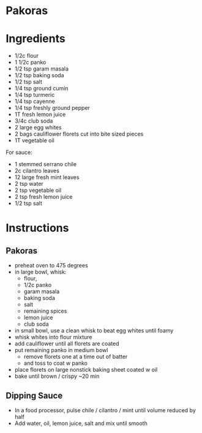 # Pakoras

# Ingredients

- 1/2c flour
- 1 1/2c panko
- 1/2 tsp garam masala
- 1/2 tsp baking soda
- 1/2 tsp salt
- 1/4 tsp ground cumin
- 1/4 tsp turmeric
- 1/4 tsp cayenne
- 1/4 tsp freshly ground pepper
- 1T fresh lemon juice
- 3/4c club soda
- 2 large egg whites
- 2 bags cauliflower florets cut into bite sized pieces
- 1T vegetable oil

For sauce:

- 1 stemmed serrano chile
- 2c cilantro leaves
- 12 large fresh mint leaves
- 2 tsp water
- 2 tsp vegetable oil
- 2 tsp fresh lemon juice
- 1/2 tsp salt


# Instructions

## Pakoras

- preheat oven to 475 degrees
- in large bowl, whisk:
  - flour,
  - 1/2c panko
  - garam masala
  - baking soda
  - salt
  - remaining spices
  - lemon juice
  - club soda
- in small bowl, use a clean whisk to beat egg whites until foamy
- whisk whites into flour mixture
- add cauliflower until all florets are coated
- put remaining panko in medium bowl
  - remove florets one at a time out of batter
  - and toss to coat w panko
- place florets on large nonstick baking sheet coated w oil
- bake until brown / crispy ~20 min

## Dipping Sauce

- In a food processor, pulse chile / cilantro / mint until volume reduced by half
- Add water, oil, lemon juice, salt and mix until smooth